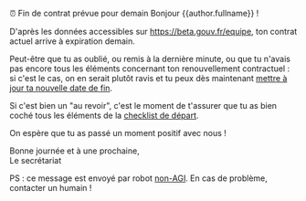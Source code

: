 ⏰ Fin de contrat prévue pour demain
Bonjour {{author.fullname}} !

D'après les données accessibles sur https://beta.gouv.fr/equipe, ton contrat actuel arrive à expiration demain.

Peut-être que tu as oublié, ou remis à la dernière minute, ou que tu n'avais pas encore tous les éléments concernant ton renouvellement contractuel : si c'est le cas, on en serait plutôt ravis et tu peux dès maintenant [mettre à jour ta nouvelle date de fin](https://github.com/sgmap/beta.gouv.fr/edit/master/_authors/{{author.id}}.md).

Si c'est bien un "au revoir", c'est le moment de t'assurer que tu as bien coché tous les éléments de la [checklist de départ](https://github.com/sgmap/beta.gouv.fr/wiki/Au-revoir).

On espère que tu as passé un moment positif avec nous !

Bonne journée et à une prochaine,  
Le secrétariat

PS : ce message est envoyé par robot [non-AGI](https://en.wikipedia.org/wiki/Artificial_general_intelligence). En cas de problème, contacter un humain !
